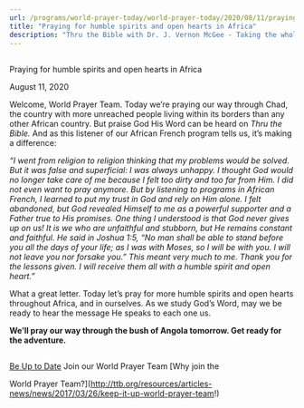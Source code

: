 ```yaml
---
url: /programs/world-prayer-today/world-prayer-today/2020/08/11/praying-for-humble-spirits-and-open-hearts-in-africa
title: "Praying for humble spirits and open hearts in Africa"
description: "Thru the Bible with Dr. J. Vernon McGee - Taking the whole Word to the whole world"
---
```







## 
 Praying for humble spirits and open hearts in Africa


August 11, 2020




Welcome, World Prayer Team. Today we’re praying our way through Chad, the country with more unreached people living within its borders than any other African country. But praise God His Word can be heard on *Thru the Bible.* And as this listener of our African French program tells us, it’s making a difference:

*“I went from religion to religion thinking that my problems would be solved. But it was false and superficial: I was always unhappy. I thought God would no longer take care of me because I felt too dirty and too far from Him. I did not even want to pray anymore. But by listening to programs in African French, I learned to put my trust in God and rely on Him alone. I felt abandoned, but God revealed Himself to me as a powerful supporter and a Father true to His promises. One thing I understood is that God never gives up on us! It is we who are unfaithful and stubborn, but He remains constant and faithful. He said in Joshua 1:5, “No man shall be able to stand before you all the days of your life; as I was with Moses, so I will be with you. I will not leave you nor forsake you.” This meant very much to me. Thank you for the lessons given. I will receive them all with a humble spirit and open heart.”*

What a great letter. Today let’s pray for more humble spirits and open hearts throughout Africa, and in ourselves. As we study God’s Word, may we be ready to hear the message He speaks to each one us.

**We’ll pray our way through the bush of Angola tomorrow. Get ready for the adventure.**







## 




[Be Up to Date](http://feeds.feedburner.com/WorldPrayerToday "World Prayer Today RSS Feed")
Join our World Prayer Team
[Why join the  

World Prayer Team?](http://ttb.org/resources/articles-news/news/2017/03/26/keep-it-up-world-prayer-team!)





